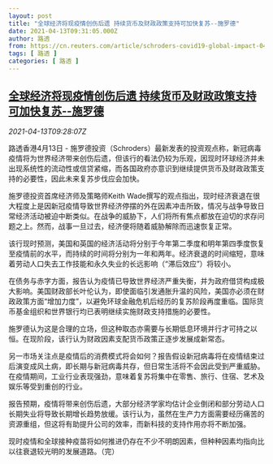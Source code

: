 ```yaml
---
layout: post
title: "全球经济将现疫情创伤后遗 持续货币及财政政策支持可加快复苏--施罗德"
date: 2021-04-13T09:31:05.000Z
author: 路透
from: https://cn.reuters.com/article/schroders-covid19-global-impact-0413-idCNKBS2C0116
tags: [ 路透 ]
categories: [ 路透 ]
---
```

<!--1618306265000-->
[全球经济将现疫情创伤后遗 持续货币及财政政策支持可加快复苏--施罗德](https://cn.reuters.com/article/schroders-covid19-global-impact-0413-idCNKBS2C0116)
------

<div>
<div><i>2021-04-13T09:28:07Z</i></div><p>路透香港4月13日 - 施罗德投资（Schroders）最新发表的投资观点称，新冠病毒疫情将为世界经济带来创伤后遗，但该行的看法仍较为乐观，因现时环球经济并未出现系统性的流动性或信贷紧缩，而各国政府亦意识到继续提供货币及财政政策支持的必要性，因此未来复苏步伐应会加快。</p><p>施罗德投资首席经济师及策略师Keith Wade撰写的观点指出，现时经济衰退在很大程度上是因新冠疫情导致世界经济停摆的外在因素冲击所致，情况与战争导致日常经济活动被迫中断类似。在战争的威胁下，人们将所有焦点都放在迫切的求存问题之上。然而，战事一旦过去，经济便将随着威胁解除而迅速恢复正常。</p><p>该行现时预测，美国和英国的经济活动将分别于今年第二季度和明年第四季度恢复至疫情前的水平，而持续的时间将分别为一年和两年。经济衰退的时间缩短，意味着劳动人口失去工作技能和永久失业的长远影响（“滞后效应”）将较小。</p><p>在债务与赤字方面，报告认为疫情已导致世界经济严重失衡，并为政府借贷构成极大影响。美国财政部长叶伦认为，即使面临引发通胀升温的风险，美国亦必须在财政政策方面“增加力度”，以避免环球金融危机后经历的复苏阶段再度重临。国际货币基金组织和世界银行均已表明继续实施财政支持措施的必要性。</p><p>施罗德认为这是合理的立场，但这种取态亦需要与长期低息环境并行才可持之以恒。在现阶段，该行认为财政因素支配货币政策正逐步发展成新常态。</p><p>另一市场关注点是疫情后的消费模式将会如何？报告假设新冠病毒将在疫情结束过后演变成风土病，即长期与新冠病毒共存，但日常生活将不会因此受到严重威胁。在疫情期间，工业行业表现强劲，意味着复苏将集中在零售、旅行、住宿、艺术及娱乐等受到重创的行业。</p><p>报告预期，疫情将带来创伤后遗，大部分经济学家均估计企业倒闭和部分劳动人口长期失业将导致长期增长趋势放缓。该行认为，虽然在生产力方面需要经历痛苦的资源重组，但这将有助提升公司的效率，而新科技的支持作用亦将不断加强。</p><p>现时疫情和全球接种疫苗将如何推进仍存在不少不明朗因素，但种种因素均指向比以往衰退较光明的发展道路。（完）</p>
</div>
